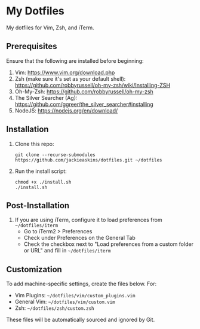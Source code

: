 # My Dotfiles
My dotfiles for Vim, Zsh, and iTerm.

## Prerequisites
Ensure that the following are installed before beginning:

1. Vim: https://www.vim.org/download.php
2. Zsh (make sure it's set as your default shell): https://github.com/robbyrussell/oh-my-zsh/wiki/Installing-ZSH
3. Oh-My-Zsh: https://github.com/robbyrussell/oh-my-zsh
4. The Silver Searcher (Ag): https://github.com/ggreer/the_silver_searcher#installing
5. NodeJS: https://nodejs.org/en/download/

## Installation
1. Clone this repo:

   ```
   git clone --recurse-submodules https://github.com/jackieaskins/dotfiles.git ~/dotfiles
   ```

2. Run the install script:

   ```
   chmod +x ./install.sh
   ./install.sh
   ```

## Post-Installation
1. If you are using iTerm, configure it to load preferences from `~/dotfiles/iterm`
    - Go to iTerm2 > Preferences
    - Check under Preferences on the General Tab
    - Check the checkbox next to "Load preferences from a custom folder or URL" and fill in `~/dotfiles/iterm`

## Customization
To add machine-specific settings, create the files below. For:
- Vim Plugins: `~/dotfiles/vim/custom_plugins.vim`
- General Vim: `~/dotfiles/vim/custom.vim`
- Zsh: `~/dotfiles/zsh/custom.zsh`

These files will be automatically sourced and ignored by Git.
